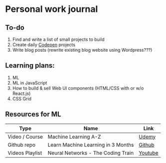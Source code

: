 # Personal work journal

## To-do
1. Find and write a list of small projects to build
2. Create daily [Codepen](https://codepen.io/florinpop17) projects
3. Write blog posts (rewrite existing blog website using Wordpress???)

## Learning plans:
1. ML
2. ML in JavaScript
3. How to build & sell Web UI components (HTML/CSS with or w/o React.js)
4. CSS Grid

## Resources for ML
| Type            | Name                               | Link                                                                                           |
| --------------- | ---------------------------------- | ---------------------------------------------------------------------------------------------- |
| Video / Course  | Machine Learning A-Z               | [Udemy](https://www.udemy.com/machinelearning/learn/v4/t/lecture/5772258)                      |
| Github repo     | Learn Machine Learning in 3 Months | [Github](https://github.com/llSourcell/Learn_Machine_Learning_in_3_Months)                     |
| Videos Playlist | Neural Networks - The Coding Train | [Youtube](https://www.youtube.com/watch?v=XJ7HLz9VYz0&list=PLRqwX-V7Uu6aCibgK1PTWWu9by6XFdCfh) |
